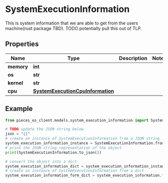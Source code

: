 # SystemExecutionInformation

This is system information that we are able to get from the users machine(rust package TBD). TODO potentially pull this out of TLP.

## Properties

Name | Type | Description | Notes
------------ | ------------- | ------------- | -------------
**memory** | **int** |  | 
**os** | **str** |  | 
**kernel** | **str** |  | 
**cpu** | [**SystemExecutionCpuInformation**](SystemExecutionCpuInformation) |  | 

## Example

```python
from pieces_os_client.models.system_execution_information import SystemExecutionInformation

# TODO update the JSON string below
json = "{}"
# create an instance of SystemExecutionInformation from a JSON string
system_execution_information_instance = SystemExecutionInformation.from_json(json)
# print the JSON string representation of the object
print(SystemExecutionInformation.to_json())

# convert the object into a dict
system_execution_information_dict = system_execution_information_instance.to_dict()
# create an instance of SystemExecutionInformation from a dict
system_execution_information_form_dict = system_execution_information.from_dict(system_execution_information_dict)
```



